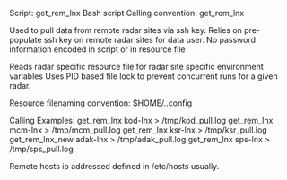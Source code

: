 Script: get_rem_lnx
Bash script
Calling convention:
get_rem_lnx <remote-host>

Used to pull data from remote radar sites via ssh key.
Relies on pre-populate ssh key on remote radar sites for data user.
No password information encoded in script or in resource file

Reads radar specific resource file for radar site specific environment variables
Uses PID based file lock to prevent concurrent runs for a given radar.

Resource filenaming convention: $HOME/.<remote-host>.config

Calling Examples:
get_rem_lnx kod-lnx > /tmp/kod_pull.log
get_rem_lnx mcm-lnx > /tmp/mcm_pull.log
get_rem_lnx ksr-lnx > /tmp/ksr_pull.log
get_rem_lnx_new adak-lnx > /tmp/adak_pull.log
get_rem_lnx sps-lnx > /tmp/sps_pull.log


Remote hosts ip addressed defined in /etc/hosts usually.


